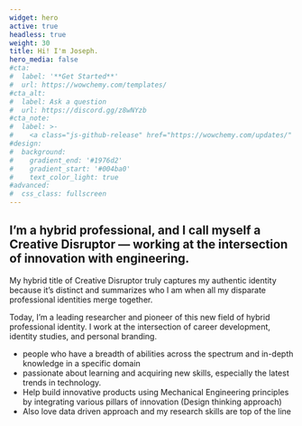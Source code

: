 ```yaml
---
widget: hero
active: true
headless: true
weight: 30
title: Hi! I'm Joseph.
hero_media: false
#cta:
#  label: '**Get Started**'
#  url: https://wowchemy.com/templates/
#cta_alt:
#  label: Ask a question
#  url: https://discord.gg/z8wNYzb
#cta_note:
#  label: >-
#    <a class="js-github-release" href="https://wowchemy.com/updates/" data-repo="gcushen/hugo-academic">Latest release<!-- V --></a><div style="text-shadow: none;"><a class="github-button" href="https://github.com/wowchemy/wowchemy-hugo-modules" data-icon="octicon-star" data-size="large" data-show-count="true" aria-label="Star">Star Wowchemy site builder for Hugo</a></div><div style="text-shadow: none;"><a class="github-button" href="https://github.com/wowchemy/starter-academic" data-icon="octicon-star" data-size="large" data-show-count="true" aria-label="Star">Star the Academic template</a></div>
#design:
#  background:
#    gradient_end: '#1976d2'
#    gradient_start: '#004ba0'
#    text_color_light: true
#advanced:
#  css_class: fullscreen
---
```

## I’m a hybrid professional, and I call myself a Creative Disruptor — working at the intersection of innovation with engineering.  

My hybrid title of Creative Disruptor truly captures my authentic identity because it’s distinct and summarizes who I am when all my disparate professional identities merge together.

Today, I’m a leading researcher and pioneer of this new field of hybrid professional identity. I work at the intersection of career development, identity studies, and personal branding.


- people who have a breadth of abilities across the spectrum and in-depth knowledge in a specific domain 
- passionate about learning and acquiring new skills, especially the latest trends in technology.
- Help build innovative products using Mechanical Engineering principles by integrating various pillars of innovation (Design thinking approach) 
- Also love data driven approach and my research skills are top of the line